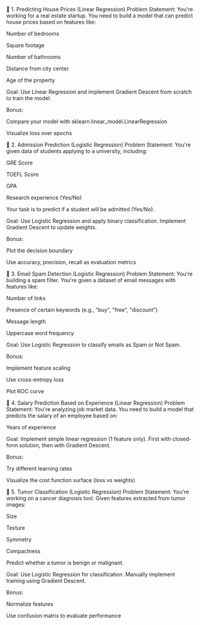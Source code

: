 🔹 1. Predicting House Prices (Linear Regression)
Problem Statement:
You're working for a real estate startup. You need to build a model that can predict house prices based on features like:


Number of bedrooms

Square footage

Number of bathrooms

Distance from city center

Age of the property

Goal:
Use Linear Regression and implement Gradient Descent from scratch to train the model.

Bonus:

Compare your model with sklearn.linear_model.LinearRegression

Visualize loss over epochs

🔹 2. Admission Prediction (Logistic Regression)
Problem Statement:
You're given data of students applying to a university, including:

GRE Score

TOEFL Score

GPA

Research experience (Yes/No)

Your task is to predict if a student will be admitted (Yes/No).

Goal:
Use Logistic Regression and apply binary classification. Implement Gradient Descent to update weights.

Bonus:

Plot the decision boundary

Use accuracy, precision, recall as evaluation metrics

🔹 3. Email Spam Detection (Logistic Regression)
Problem Statement:
You're building a spam filter. You're given a dataset of email messages with features like:

Number of links

Presence of certain keywords (e.g., "buy", "free", "discount")

Message length

Uppercase word frequency

Goal:
Use Logistic Regression to classify emails as Spam or Not Spam.

Bonus:

Implement feature scaling

Use cross-entropy loss

Plot ROC curve

🔹 4. Salary Prediction Based on Experience (Linear Regression)
Problem Statement:
You're analyzing job market data. You need to build a model that predicts the salary of an employee based on:

Years of experience

Goal:
Implement simple linear regression (1 feature only). First with closed-form solution, then with Gradient Descent.

Bonus:

Try different learning rates

Visualize the cost function surface (loss vs weights)

🔹 5. Tumor Classification (Logistic Regression)
Problem Statement:
You're working on a cancer diagnosis tool. Given features extracted from tumor images:

Size

Texture

Symmetry

Compactness

Predict whether a tumor is benign or malignant.

Goal:
Use Logistic Regression for classification. Manually implement training using Gradient Descent.

Bonus:

Normalize features

Use confusion matrix to evaluate performance

